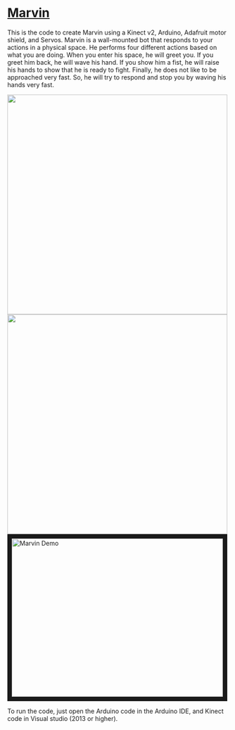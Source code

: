 # [Marvin](http://cmsc838f-s15.wikispaces.com/Marvin)

This is the code to create Marvin using a Kinect v2, Arduino, Adafruit motor shield, and Servos. Marvin is a wall-mounted bot that responds to your actions in a physical space. He performs four different actions based on what you are doing. When you enter his space, he will greet you. If you greet him back, he will wave his hand. If you show him a fist, he will raise his hands to show that he is ready to fight. Finally, he does not like to be approached very fast. So, he will try to respond and stop you by waving his hands very fast. 

<img style="float: left; width: 500px;" src="https://github.com/karthikbadam/Marvin/blob/master/marvin_pic1.jpg">

<img style="float: left; width: 500px;" src="https://github.com/karthikbadam/Marvin/blob/master/Marvin-parts.png">

<a href="http://www.youtube.com/watch?feature=player_embedded&v=yGhQL5ykPs8
" target="_blank"><img src="http://img.youtube.com/vi/yGhQL5ykPs8/0.jpg" 
alt="Marvin Demo" width="480" height="360" border="10" /></a>

To run the code, just open the Arduino code in the Arduino IDE, and Kinect code in Visual studio (2013 or higher).

